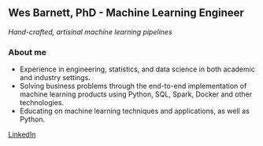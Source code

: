 ## Wes Barnett, PhD - Machine Learning Engineer

_Hand-crafted, artisinal machine learning pipelines_

### About me

* Experience in engineering, statistics, and data science in both academic and industry settings.
* Solving business problems through the end-to-end implementation of machine learning products using Python, SQL, Spark, Docker and other technologies.
* Educating on machine learning techniques and applications, as well as Python.

[LinkedIn](https://linkedin.com/in/wesbarnett)
